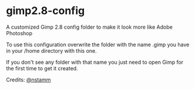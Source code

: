 # gimp2.8-config
A customized Gimp 2.8 config folder to make it look more like Adobe Photoshop

To use this configuration overwrite the folder with the name .gimp you have in your /home directory with this one.

If you don't see any folder with that name you just need to open Gimp for the first time to get it created.

Credits: <a href="https://github.com/nstamm" target="_blank">@nstamm</a>

